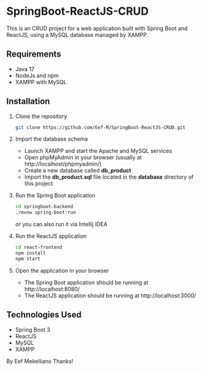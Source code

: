 # SpringBoot-ReactJS-CRUD
This is an CRUD project for a web application built with Spring Boot and ReactJS, using a MySQL database managed by XAMPP.

## Requirements
* Java 17
* NodeJs and npm
* XAMPP with MySQL

## Installation
1. Clone the repository
   ```sh
   git clone https://github.com/Eef-M/SpringBoot-ReactJS-CRUD.git
   ```
   
2. Import the database schema
   * Launch XAMPP and start the Apache and MySQL services
   * Open phpMyAdmin in your browser (usually at http://localhost/phpmyadmin/)
   * Create a new database called **db_product**
   * Import the **db_product.sql** file located in the **database** directory of this project
   
3. Run the Spring Boot application
   ```sh
   cd springboot-backend
   ./mvnw spring-boot:run
   ```
   or you can also run it via Intellij IDEA
   
4. Run the ReactJS application
   ```sh
   cd react-frontend
   npm install
   npm start
   ```
   
5. Open the application in your browser
    * The Spring Boot application should be running at http://localhost:8080/
    * The ReactJS application should be running at http://localhost:3000/
    
## Technologies Used
* Spring Boot 3
* ReactJS
* MySQL
* XAMPP

By Eef Mekelliano
Thanks!
